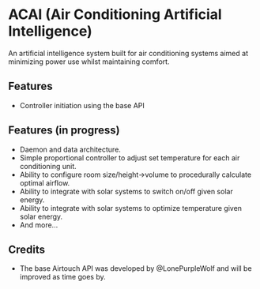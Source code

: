 # ACAI (Air Conditioning Artificial Intelligence)
An artificial intelligence system built for air conditioning systems aimed at minimizing power use whilst maintaining comfort.
## Features
* Controller initiation using the base API
## Features (in progress)
* Daemon and data architecture.
* Simple proportional controller to adjust set temperature for each air conditioning unit.
* Ability to configure room size/height->volume to procedurally calculate optimal airflow.
* Ability to integrate with solar systems to switch on/off given solar energy.
* Ability to integrate with solar systems to optimize temperature given solar energy.
* And more...
## Credits
* The base Airtouch API was developed by @LonePurpleWolf and will be improved as time goes by.
